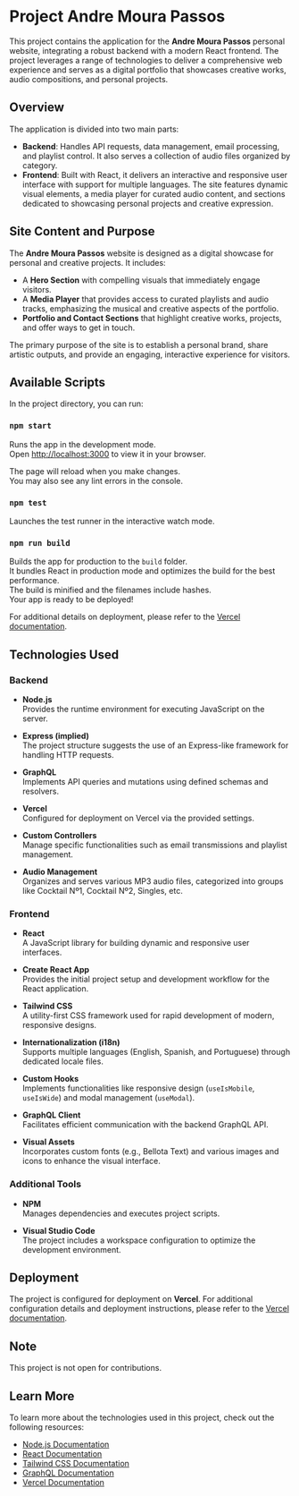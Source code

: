 # Project Andre Moura Passos

This project contains the application for the **Andre Moura Passos** personal website, integrating a robust backend with a modern React frontend. The project leverages a range of technologies to deliver a comprehensive web experience and serves as a digital portfolio that showcases creative works, audio compositions, and personal projects.

## Overview

The application is divided into two main parts:
- **Backend**: Handles API requests, data management, email processing, and playlist control. It also serves a collection of audio files organized by category.
- **Frontend**: Built with React, it delivers an interactive and responsive user interface with support for multiple languages. The site features dynamic visual elements, a media player for curated audio content, and sections dedicated to showcasing personal projects and creative expression.

## Site Content and Purpose

The **Andre Moura Passos** website is designed as a digital showcase for personal and creative projects. It includes:
- A **Hero Section** with compelling visuals that immediately engage visitors.
- A **Media Player** that provides access to curated playlists and audio tracks, emphasizing the musical and creative aspects of the portfolio.
- **Portfolio and Contact Sections** that highlight creative works, projects, and offer ways to get in touch.

The primary purpose of the site is to establish a personal brand, share artistic outputs, and provide an engaging, interactive experience for visitors.

## Available Scripts

In the project directory, you can run:

### `npm start`

Runs the app in the development mode.  
Open [http://localhost:3000](http://localhost:3000) to view it in your browser.

The page will reload when you make changes.  
You may also see any lint errors in the console.

### `npm test`

Launches the test runner in the interactive watch mode.

### `npm run build`

Builds the app for production to the `build` folder.  
It bundles React in production mode and optimizes the build for the best performance.  
The build is minified and the filenames include hashes.  
Your app is ready to be deployed!

For additional details on deployment, please refer to the [Vercel documentation](https://vercel.com/docs).

## Technologies Used

### Backend

- **Node.js**  
  Provides the runtime environment for executing JavaScript on the server.

- **Express (implied)**  
  The project structure suggests the use of an Express-like framework for handling HTTP requests.

- **GraphQL**  
  Implements API queries and mutations using defined schemas and resolvers.

- **Vercel**  
  Configured for deployment on Vercel via the provided settings.

- **Custom Controllers**  
  Manage specific functionalities such as email transmissions and playlist management.

- **Audio Management**  
  Organizes and serves various MP3 audio files, categorized into groups like Cocktail Nº1, Cocktail Nº2, Singles, etc.

### Frontend

- **React**  
  A JavaScript library for building dynamic and responsive user interfaces.

- **Create React App**  
  Provides the initial project setup and development workflow for the React application.

- **Tailwind CSS**  
  A utility-first CSS framework used for rapid development of modern, responsive designs.

- **Internationalization (i18n)**  
  Supports multiple languages (English, Spanish, and Portuguese) through dedicated locale files.

- **Custom Hooks**  
  Implements functionalities like responsive design (`useIsMobile`, `useIsWide`) and modal management (`useModal`).

- **GraphQL Client**  
  Facilitates efficient communication with the backend GraphQL API.

- **Visual Assets**  
  Incorporates custom fonts (e.g., Bellota Text) and various images and icons to enhance the visual interface.

### Additional Tools

- **NPM**  
  Manages dependencies and executes project scripts.

- **Visual Studio Code**  
  The project includes a workspace configuration to optimize the development environment.

## Deployment

The project is configured for deployment on **Vercel**. For additional configuration details and deployment instructions, please refer to the [Vercel documentation](https://vercel.com/docs).

## Note

This project is not open for contributions.

## Learn More

To learn more about the technologies used in this project, check out the following resources:
- [Node.js Documentation](https://nodejs.org/en/docs/)
- [React Documentation](https://reactjs.org/)
- [Tailwind CSS Documentation](https://tailwindcss.com/docs)
- [GraphQL Documentation](https://graphql.org/learn/)
- [Vercel Documentation](https://vercel.com/docs)
